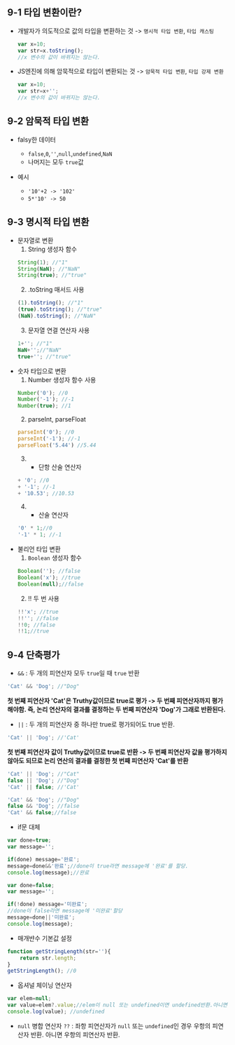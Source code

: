 ## 9-1 타입 변환이란?
* 개발자가 의도적으로 값의 타입을 변환하는 것 -> `명시적 타입 변환`, `타입 캐스팅`
    ```javascript
    var x=10;
    var str=x.toString();
    //x 변수의 값이 바뀌지는 않는다.
    ```
    
* JS엔진에 의해 암묵적으로 타입이 변환되는 것 -> `암묵적 타입 변환`, `타입 강제 변환`
    ```javascript
    var x=10;
    var str=x+'';
    //x 변수의 값이 바뀌지는 않는다.
    ```
## 9-2 암묵적 타입 변환
* falsy한 데이터
    * `false`,`0`,`''`,`null`,`undefined`,`NaN`
    * 나머지는 모두 `true`값 
    
* 예시
    * `'10'+2 -> '102'`
    * `5*'10' -> 50`
## 9-3 명시적 타입 변환
* 문자열로 변환
    1. String 생성자 함수
    ```javascript
    String(1); //"1"
    String(NaN); //"NaN"
    String(true); //"true"
    ```
    2. .toString 매서드 사용
    ```javascript
    (1).toString(); //"1"
    (true).toString(); //"true"
    (NaN).toString(); //"NaN"
    ```
    3. 문자열 연결 연산자 사용
    ```javascript
    1+''; //"1"
    NaN+'';//"NaN"
    true+''; //"true"
    ```
* 숫자 타입으로 변환
    1. Number 생성자 함수 사용
    ```javascript
    Number('0'); //0
    Number('-1'); //-1
    Number(true); //1
    ```
    2. parseInt, parseFloat
    ```javascript
    parseInt('0'); //0
    parseInt('-1'); //-1
    parseFloat('5.44') //5.44
    ```
    3. + 단항 산술 연산자
    ```javascript
    + '0'; //0
    + '-1'; //-1
    + '10.53'; //10.53
    ```
    4. * 산술 연산자
    ```javascript
    '0' * 1;//0
    '-1' * 1; //-1
    ```
* 불리언 타입 변환
    1. `Boolean` 생성자 함수
    ```javascript
    Boolean(''); //false
    Boolean('x'); //true
    Boolean(null);//false
    ```
    2. !! 두 번 사용
    ```javascript
    !!'x'; //true
    !!''; //false
    !!0; //false
    !!1;//true
    ```
## 9-4 단축평가
* `&&` : 두 개의 피연산자 모두 `true`일 때 `true` 반환
```javascript
'Cat' && 'Dog'; //"Dog"
```

**첫 번째 피연산자 'Cat'은 Truthy값이므로 true로 평가 -> 두 번째 피연산자까지 평가해야함. 즉, 논리 연산자의 결과를 결정하는 두 번째 피연산자 'Dog'가 그래로 반환된다.**

* `||` : 두 개의 피연산자 중 하나만 true로 평가되어도 true 반환.
```javascript
'Cat' || 'Dog'; //'Cat'
```
**첫 번째 피연산자 값이 Truthy값이므로 true로 반환 -> 두 번째 피연산자 값을 평가하지 않아도 되므로 논리 연산의 결과를 결정한 첫 번째 피연산자 'Cat'를 반환**

```javascript
'Cat' || 'Dog'; //"Cat"
false || 'Dog'; //"Dog"
'Cat' || false; //'Cat'

'Cat' && 'Dog'; //"Dog"
false && 'Dog'; //false
'Cat' && false;//false
```
* if문 대체
```javascript
var done=true;
var message='';

if(done) message='완료';
message=done&&'완료';//done이 true라면 message에 '완료'를 할당.
console.log(message);//완료
```
```javascript
var done=false;
var message='';

if(!done) message='미완료';
//done이 false라면 message에 '미완료'할당
message=done||'미완료';
console.log(message);
```
* 매개뱐수 기본값 설정
```javascript
function getStringLength(str=''){
    return str.length;
}
getStringLength(); //0
```
* 옵셔널 체이닝 연산자
```javascript
var elem=null;
var value=elem?.value;//elem이 null 또는 undefined이면 undefined반환.아니면 우항의 value값 반환.
console.log(value); //undefined
```
* `null` 병합 연산자
`??` : 좌항 피연산자가 `null` 또는 `undefined`인 경우 우항의 피연산자 반환. 아니면 우항의 피연산자 반환.

